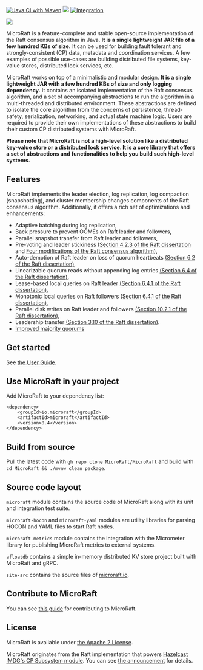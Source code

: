 
[![Java CI with Maven](https://github.com/MicroRaft/MicroRaft/actions/workflows/maven.yml/badge.svg)](https://github.com/MicroRaft/MicroRaft/actions/workflows/maven.yml) [![](https://jitci.com/gh/MicroRaft/MicroRaft/svg)](https://jitci.com/gh/MicroRaft/MicroRaft) [![Integration](license-apache-2.svg)](https://github.com/MicroRaft/MicroRaft/blob/master/LICENSE)

![](microraft.io/src/img/microraft-logo.png)

MicroRaft is a feature-complete and stable open-source implementation of the
Raft consensus algorithm in Java. __It is a single lightweight JAR file of a few
hundred KBs of size.__ It can be used for building fault tolerant and
strongly-consistent (CP) data, metadata and coordination services. A few
examples of possible use-cases are building distributed file systems, key-value
stores, distributed lock services, etc.

MicroRaft works on top of a minimalistic and modular design. __It is a single
lightweight JAR with a few hundred KBs of size and only logging dependency.__
It contains an isolated implementation of the Raft consensus algorithm, and
a set of accompanying abstractions to run the algorithm in a multi-threaded and
distributed environment. These abstractions are defined to isolate the core
algorithm from the concerns of persistence, thread-safety, serialization,
networking, and actual state machine logic. Users are required to provide their
own implementations of these abstractions to build their custom CP distributed
systems with MicroRaft.

__Please note that MicroRaft is not a high-level solution like a distributed
key-value store or a distributed lock service. It is a core library that offers
a set of abstractions and functionalities to help you build such high-level
systems.__

## Features

MicroRaft implements the leader election, log replication, log compaction
(snapshotting), and cluster membership changes components of the Raft consensus
algorithm. Additionally, it offers a rich set of optimizations and
enhancements:

* Adaptive batching during log replication,
* Back pressure to prevent OOMEs on Raft leader and followers,
* Parallel snapshot transfer from Raft leader and followers,
* Pre-voting and leader stickiness ([Section 4.2.3 of the Raft dissertation](https://github.com/ongardie/dissertation) and [Four modifications of the Raft consensus algorithm](https://openlife.cc/system/files/4-modifications-for-Raft-consensus.pdf)),
* Auto-demotion of Raft leader on loss of quorum heartbeats [(Section 6.2 of the Raft dissertation)](https://github.com/ongardie/dissertation),
* Linearizable quorum reads without appending log entries [(Section 6.4 of the Raft dissertation)](https://github.com/ongardie/dissertation),
* Lease-based local queries on Raft leader [(Section 6.4.1 of the Raft dissertation)](https://github.com/ongardie/dissertation),
* Monotonic local queries on Raft followers [(Section 6.4.1 of the Raft dissertation)](https://github.com/ongardie/dissertation),
* Parallel disk writes on Raft leader and followers [(Section 10.2.1 of the Raft dissertation)](https://github.com/ongardie/dissertation),
* Leadership transfer [(Section 3.10 of the Raft dissertation)](https://github.com/ongardie/dissertation).
* [Improved majority quorums](https://basri.dev/posts/2020-07-27-improved-majority-quorums-for-raft/)

## Get started

See [the User Guide](https://microraft.io/docs/setup).

## Use MicroRaft in your project

Add MicroRaft to your dependency list:

```
<dependency>
    <groupId>io.microraft</groupId>
    <artifactId>microraft</artifactId>
    <version>0.4</version>
</dependency>
```

## Build from source

Pull the latest code with `gh repo clone MicroRaft/MicroRaft`
and build with `cd MicroRaft && ./mvnw clean package`.

## Source code layout

`microraft` module contains the source code of MicroRaft along with its unit
and integration test suite.

`microraft-hocon` and `microraft-yaml` modules are utility libraries for
parsing HOCON and YAML files to start Raft nodes.

`microraft-metrics` module contains the integration with the Micrometer library
for publishing MicroRaft metrics to external systems.

`afloatdb` contains a simple in-memory distributed KV store project built with MicroRaft and gRPC.

`site-src` contains the source files of [microraft.io](https://microraft.io).

## Contribute to MicroRaft

You can see [this guide](CONTRIBUTING.md) for contributing to MicroRaft.

## License

MicroRaft is available under [the Apache 2 License](https://github.com/MicroRaft/MicroRaft/blob/master/LICENSE).

MicroRaft originates from the Raft implementation that powers [Hazelcast IMDG's CP Subsystem module](https://github.com/hazelcast/hazelcast/tree/master/hazelcast/src/main/java/com/hazelcast/cp/internal/raft). You can see [the announcement](https://microraft.io/blog/2021-09-03-introducing-microraft/) for details.
